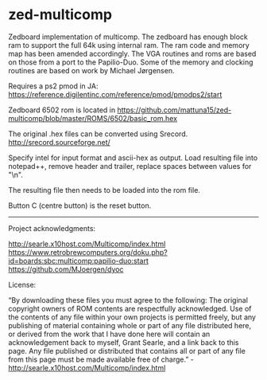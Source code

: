 # zed-multicomp
Zedboard implementation of multicomp. The zedboard has enough block ram to support the full 64k using internal ram. The ram code and memory map has been amended accordingly. The VGA routines and roms are based on those from a port to the Papilio-Duo. Some of the memory and clocking routines are based on work by Michael Jørgensen.

Requires a ps2 pmod in JA: https://reference.digilentinc.com/reference/pmod/pmodps2/start

Zedboard 6502 rom is located in https://github.com/mattuna15/zed-multicomp/blob/master/ROMS/6502/basic_rom.hex

The original .hex files can be converted using Srecord. 
http://srecord.sourceforge.net/

Specify intel for input format and ascii-hex as output. Load resulting file into notepad++, remove header and trailer, replace spaces between values for "\n". 

The resulting file then needs to be loaded into the rom file.

Button C (centre button) is the reset button.

<hr>
Project acknowledgments: <br>

http://searle.x10host.com/Multicomp/index.html<br>
https://www.retrobrewcomputers.org/doku.php?id=boards:sbc:multicomp:papilio-duo:start<br>
https://github.com/MJoergen/dyoc <br>

License:

“By downloading these files you must agree to the following: The original copyright owners of ROM contents are respectfully acknowledged. Use of the contents of any file within your own projects is permitted freely, but any publishing of material containing whole or part of any file distributed here, or derived from the work that I have done here will contain an acknowledgement back to myself, Grant Searle, and a link back to this page. Any file published or distributed that contains all or part of any file from this page must be made available free of charge.” - http://searle.x10host.com/Multicomp/index.html


